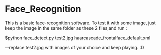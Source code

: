 Face_Recognition
================
This is a basic face-recognition software.
To test it with some image, just keep the image in the same folder as these 2 files,and run :

$python face_detect.py test2.jpg haarcascade_frontalface_default.xml

--replace test2.jpg with images of your choice and keep playing. :D
